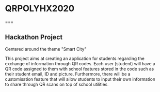 # QRPOLYHX2020

===
## Hackathon Project
Centered around the theme "Smart City"

This project aims at creating an application for students regarding the exchange of information through QR codes. Each user (student) will have a QR code assigned to them with school features stored in the code such as their student email, ID and picture. Furthermore, there will be a customisation feature that will allow students to input their own information to share through QR scans on top of school utilities.